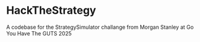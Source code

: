# HackTheStrategy


A codebase for the StrategySimulator challange from Morgan Stanley at Go You Have The GUTS 2025